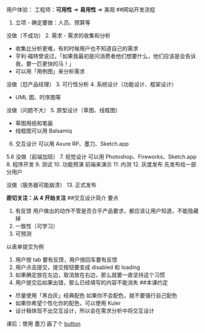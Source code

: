 
用户体验：
工程师：**可用性** => **易用性** => 美观
##网站开发流程
1. 立项 - 确定要做：人员、预算等

没做（不成功）
2. 需求 - 需求的收集和分析
- 收集比分析更难，有的时候用户也不知道自己的需求
- 亨利·福特曾说过，「如果我最初是问消费者他们想要什么，他们应该是会告诉我，要一匹更快的马！」
- 可以用「用例图」来分析需求

没做（怼产品经理）
3. 可行性分析
4. 系统设计（功能设计、框架设计）
- UML 图、时序图等

没做（问题不大）
5. 原型设计（草图、线框图）
- 草图用纸和笔画
- 线框图可以用 Balsamiq

6. 交互设计
可以用 Axure RP、墨刀、Sketch.app

5.6 没做（前端加班）
7. 视觉设计
可以用 Photoshop、Fireworks、Sketch.app
8. 程序开发
9. 测试
10. 功能预演
前端来演示
11. 内测
12. 灰度发布
先发布给一部分用户

没做（服务器可能崩溃）
13. 正式发布

**密切关注：从 4 开始关注**
##交互设计简介
要点
1. 有反馈
用户做出的动作不管是否合乎产品要求，都应该让用户知道，不能隐藏掉
2. 一致性（可学习）
3. 可预测

以表单提交为例

1. 用户按 tab 要有反馈，用户按回车要有反馈
2. 用户点击提交，提交按钮要变成 disabled 和 loading
3. 如果确定放在左边，取消放在右边，那么就要一直坚持这个习惯
4. 用户提交后如果出错，那么已经填写的内容不能消失
##本课约定
- 尽量使用「黑白灰」经典配色
如果你不会配色，就不要强行自己配色
- 如果你希望个性化你的配色，可以使用 Kuler
- 设计稿体现不出交互设计，所以会在需求分析中将交互设计

课后：使用 墨刀 画了个 [button](https://modao.cc/workspace/apps/p2C5B8896131538394037820)              
